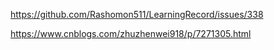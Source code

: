 https://github.com/Rashomon511/LearningRecord/issues/338

https://www.cnblogs.com/zhuzhenwei918/p/7271305.html